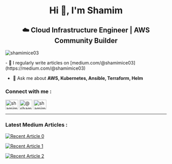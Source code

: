 <h1 align="center">Hi 👋, I'm Shamim</h1>
<h2 align="center">☁️ Cloud Infrastructure Engineer | AWS Community Builder </h2>

<!-- ![](https://github.com/shamimice03/shamimice03/blob/main/Linked%20In%20cover%201.gif) -->

<p align="left"> <img src="https://komarev.com/ghpvc/?username=shamimice03&label=Profile%20views&color=0e75b6&style=flat" alt="shamimice03" /> </p>
<!-- 
<p align="left"> <a href="https://twitter.com/shamimice03" target="blank"><img src="https://img.shields.io/twitter/follow/shamimice03?logo=twitter&style=for-the-badge" alt="shamimice03" /></a> </p>
 -->
- 📝 I regularly write articles on [medium.com/@shamimice03](https://medium.com/@shamimice03)

- 💬 Ask me about **AWS, Kubernetes, Ansible, Terraform, Helm**

<h3 align="left">Connect with me : </h3>
<p align="left">


<a href="https://linkedin.com/in/shamimice03" target="blank"><img align="center" src="https://raw.githubusercontent.com/rahuldkjain/github-profile-readme-generator/master/src/images/icons/Social/linked-in-alt.svg" alt="shamimice03" height="30" width="40" /></a>
<a href="https://medium.com/@shamimice03" target="blank"><img align="center" src="https://raw.githubusercontent.com/rahuldkjain/github-profile-readme-generator/master/src/images/icons/Social/medium.svg" alt="@shamimice03" height="30" width="40" /></a>
<a href="https://twitter.com/shamimice03" target="blank"><img align="center" src="https://raw.githubusercontent.com/rahuldkjain/github-profile-readme-generator/master/src/images/icons/Social/twitter.svg" alt="shamimice03" height="30" width="40" /></a>

</p>

***
### Latest Medium Articles : 

<a target="_blank" href="https://github-readme-medium-recent-article.vercel.app/medium/@shamimice03/0"><img src="https://github-readme-medium-recent-article.vercel.app/medium/@shamimice03/0" alt="Recent Article 0"> 
  
<a target="_blank" href="https://github-readme-medium-recent-article.vercel.app/medium/@shamimice03/1"><img src="https://github-readme-medium-recent-article.vercel.app/medium/@shamimice03/1" alt="Recent Article 1">

<a target="_blank" href="https://github-readme-medium-recent-article.vercel.app/medium/@shamimice03/2"><img src="https://github-readme-medium-recent-article.vercel.app/medium/@shamimice03/2" alt="Recent Article 2"> 
 

  
